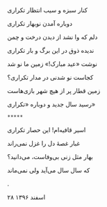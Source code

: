 <!-- 
.. title: بهار بانو ۳
.. slug: bahar-banoo-3
.. date: 2018-03-19 08:23:06 UTC
.. tags: غزل‌واره, غزل
.. category: 
.. link: 
.. description: 
.. type: text
-->


کنار سبزه و سیب انتظار تکراری

دوباره آمدن نوبهار تکراری

دلم که وا نشد از دیدن درخت و چمن

ندیده ذوق در این برگ و بار تکراری

نوشت «عید مبارک!» زمین ما نو شد

کجاست نو شدنی در مدار تکراری؟

زمین قطار پر از هیچ شهر بازی‌هاست

رسید سال جدید و دوباره «تکراری»

`*****`

اسیر قافیه‌ام! این حصار تکراری

غبار غصهٔ دل را غزل نمی‌راند

بهار مثل زنی بی‌وفاست، می‌دانید؟

که سال سال می‌آید ولی نمی‌ماند

.

۲۸ اسفند ۱۳۹۶
